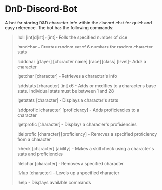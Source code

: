 # DnD-Discord-Bot
A bot for storing D&D character info within the discord chat for quick and easy reference. The bot has the following commands:
>!roll [int]d[int]+[int]- Rolls the specified number of dice
>
>!randchar - Creates random set of 6 numbers for random character stats
>
>!addchar [player] [character name] [race] [class] [level]- Adds a character
>
>!getchar [character] - Retrieves a character's info
>
>!addstats [character] [int]x6 - Adds or modifies to a character's base stats. Individual stats must be between 1 and 28
>
>!getstats [character] - Displays a character's stats
>
>!addprofic [character] [proficiency] - Adds proficiencies to a character
>
>!getprofic [character] - Displays a character's proficiencies
>
>!delprofic [character] [proficiency] - Removes a specified proficiency from a character
>
>!check [character] [ability] - Makes a skill check using a character's stats and proficiencies
>
>!delchar [character] - Removes a specified character
>
>!lvlup [character] - Levels up a specified character
>
>!help - Displays available commands
